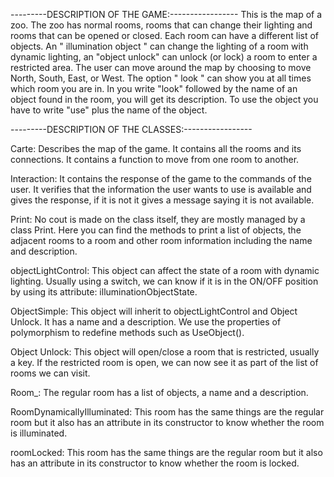 ---------DESCRIPTION OF THE GAME:-----------------
This is the map of a zoo. The zoo has normal rooms, rooms that can change their lighting and rooms that can be opened or closed. Each room can have a different list of objects. An " illumination object " can change the lighting of a room with dynamic lighting, an "object unlock" can unlock (or lock) a room to enter a restricted area. The user can move around the map by choosing to move North, South, East, or West. The option " look " can show you at all times which room you are in. In you write "look" followed by the name of an object found in the room, you will get its description. To use the object you have to write "use" plus the name of the object. 

---------DESCRIPTION OF THE CLASSES:-----------------

Carte: Describes the map of the game. It contains all the rooms and its connections. It contains a function to move from one room to another. 

Interaction: It contains the response of the game to the commands of the user. It verifies that the information the user wants to use is available and gives the response, if it is not it gives a message saying it is not available.

Print: No cout is made on the class itself, they are mostly managed by a class Print. Here you can find the methods to print a list of objects, the adjacent rooms to a room and other room information including the name and description.

objectLightControl: This object can affect the state of a room with dynamic lighting. Usually using a switch, we can know if it is in the ON/OFF position by using its attribute: illuminationObjectState.

ObjectSimple: This object will inherit to objectLightControl and Object Unlock. It has a name and a description. We use the properties of polymorphism to redefine methods such as UseObject().

Object Unlock: This object will open/close a room that is restricted, usually a key. If the restricted room is open, we can now see it as part of the list of rooms we can visit. 

Room_: The regular room has a list of objects, a name and a description.

RoomDynamicallyIlluminated: This room has the same things are the regular room but it also has an attribute in its constructor to know whether the room is illuminated.

roomLocked: This room has the same things are the regular room but it also has an attribute in its constructor to know whether the room is locked.
